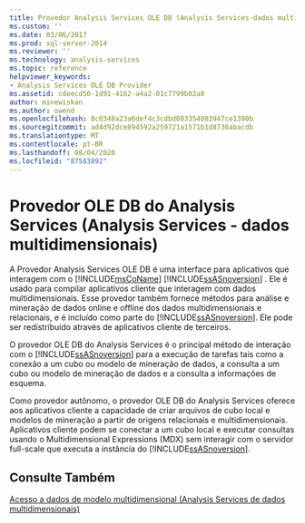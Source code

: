 ```yaml
---
title: Provedor Analysis Services OLE DB (Analysis Services-dados multidimensionais) | Microsoft Docs
ms.custom: ''
ms.date: 03/06/2017
ms.prod: sql-server-2014
ms.reviewer: ''
ms.technology: analysis-services
ms.topic: reference
helpviewer_keywords:
- Analysis Services OLE DB Provider
ms.assetid: cdeecd50-1d91-4162-a4a2-01c7799b02a8
author: minewiskan
ms.author: owend
ms.openlocfilehash: 8c0348a23a6def4c3cdbd083354083947ce1390b
ms.sourcegitcommit: ad4d92dce894592a259721a1571b1d8736abacdb
ms.translationtype: MT
ms.contentlocale: pt-BR
ms.lasthandoff: 08/04/2020
ms.locfileid: "87583892"
---
```

# <a name="analysis-services-ole-db-provider-analysis-services---multidimensional-data"></a>Provedor OLE DB do Analysis Services (Analysis Services - dados multidimensionais)
  A Provedor Analysis Services OLE DB é uma interface para aplicativos que interagem com o [!INCLUDE[msCoName](../../includes/msconame-md.md)] [!INCLUDE[ssASnoversion](../../includes/ssasnoversion-md.md)] . Ele é usado para compilar aplicativos cliente que interagem com dados multidimensionais. Esse provedor também fornece métodos para análise e mineração de dados online e offline dos dados multidimensionais e relacionais, e é incluído como parte do [!INCLUDE[ssASnoversion](../../includes/ssasnoversion-md.md)]. Ele pode ser redistribuído através de aplicativos cliente de terceiros.  
  
 O provedor OLE DB do Analysis Services é o principal método de interação com o [!INCLUDE[ssASnoversion](../../includes/ssasnoversion-md.md)] para a execução de tarefas tais como a conexão a um cubo ou modelo de mineração de dados, a consulta a um cubo ou modelo de mineração de dados e a consulta a informações de esquema.  
  
 Como provedor autônomo, o provedor OLE DB do Analysis Services oferece aos aplicativos cliente a capacidade de criar arquivos de cubo local e modelos de mineração a partir de origens relacionais e multidimensionais. Aplicativos cliente podem se conectar a um cubo local e executar consultas usando o Multidimensional Expressions (MDX) sem interagir com o servidor full-scale que executa a instância do [!INCLUDE[ssASnoversion](../../includes/ssasnoversion-md.md)].  
  
## <a name="see-also"></a>Consulte Também  
 [Acesso a dados de modelo multidimensional &#40;Analysis Services de dados multidimensionais&#41;](../multidimensional-models/mdx/multidimensional-model-data-access-analysis-services-multidimensional-data.md)  
  
  
